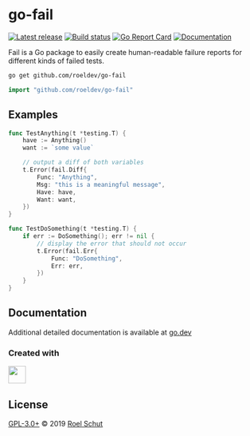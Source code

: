 go-fail
=======

[![Latest release][latest-release-img]][latest-release-url]
[![Build status][build-status-img]][build-status-url]
[![Go Report Card][report-img]][report-url]
[![Documentation][doc-img]][doc-url]

[latest-release-img]: https://img.shields.io/github/release/roeldev/go-fail.svg?label=latest
[latest-release-url]: https://github.com/roeldev/go-fail/releases
[build-status-img]: https://github.com/roeldev/go-fail/workflows/Go/badge.svg
[build-status-url]: https://github.com/roeldev/go-fail/actions?query=workflow%3AGo
[report-img]: https://goreportcard.com/badge/github.com/roeldev/go-fail
[report-url]: https://goreportcard.com/report/github.com/roeldev/go-fail
[doc-img]: https://godoc.org/github.com/roeldev/go-fail?status.svg
[doc-url]: https://pkg.go.dev/github.com/roeldev/go-fail


Fail is a Go package to easily create human-readable failure reports for different kinds of failed tests.


```sh
go get github.com/roeldev/go-fail
```
```go
import "github.com/roeldev/go-fail"
```


## Examples
```go
func TestAnything(t *testing.T) {
    have := Anything()
    want := `some value`

    // output a diff of both variables
    t.Error(fail.Diff{
        Func: "Anything",
        Msg: "this is a meaningful message",
        Have: have,
        Want: want,
    })
}
```
```go
func TestDoSomething(t *testing.T) {
    if err := DoSomething(); err != nil {
        // display the error that should not occur
        t.Error(fail.Err{
            Func: "DoSomething",
            Err: err,
        })
    }
}
```


## Documentation
Additional detailed documentation is available at [go.dev][doc-url]


### Created with
<a href="https://www.jetbrains.com/?from=roeldev/go-fail" target="_blank"><img src="https://pbs.twimg.com/profile_images/1206615658638856192/eiS7UWLo_400x400.jpg" width="35" /></a>


## License
[GPL-3.0+](LICENSE) © 2019 [Roel Schut](https://roelschut.nl)
